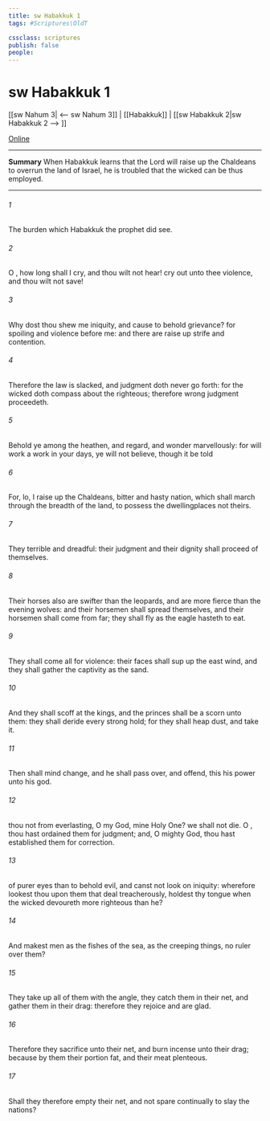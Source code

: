 ```yaml
---
title: sw Habakkuk 1
tags: #Scriptures\OldT

cssclass: scriptures
publish: false
people:
---
```


# sw Habakkuk 1
[[sw Nahum 3| <-- sw Nahum 3]] | [[Habakkuk]] | [[sw Habakkuk 2|sw Habakkuk 2 --> ]]

[Online](https://churchofjesuschrist.org/study/scriptures/ot/hab/1?lang=eng)

---
__Summary__
When Habakkuk learns that the Lord will raise up the Chaldeans to overrun the land of Israel, he is troubled that the wicked can be thus employed.

---
###### 1 
The burden which Habakkuk the prophet did see.

###### 2 
O , how long shall I cry, and thou wilt not hear!  cry out unto thee  violence, and thou wilt not save!

###### 3 
Why dost thou shew me iniquity, and cause  to behold grievance? for spoiling and violence  before me: and there are  raise up strife and contention.

###### 4 
Therefore the law is slacked, and judgment doth never go forth: for the wicked doth compass about the righteous; therefore wrong judgment proceedeth.

###### 5 
Behold ye among the heathen, and regard, and wonder marvellously: for  will work a work in your days,  ye will not believe, though it be told 

###### 6 
For, lo, I raise up the Chaldeans,  bitter and hasty nation, which shall march through the breadth of the land, to possess the dwellingplaces  not theirs.

###### 7 
They  terrible and dreadful: their judgment and their dignity shall proceed of themselves.

###### 8 
Their horses also are swifter than the leopards, and are more fierce than the evening wolves: and their horsemen shall spread themselves, and their horsemen shall come from far; they shall fly as the eagle  hasteth to eat.

###### 9 
They shall come all for violence: their faces shall sup up  the east wind, and they shall gather the captivity as the sand.

###### 10 
And they shall scoff at the kings, and the princes shall be a scorn unto them: they shall deride every strong hold; for they shall heap dust, and take it.

###### 11 
Then shall  mind change, and he shall pass over, and offend,  this his power unto his god.

###### 12 
 thou not from everlasting, O  my God, mine Holy One? we shall not die. O , thou hast ordained them for judgment; and, O mighty God, thou hast established them for correction.

###### 13 
 of purer eyes than to behold evil, and canst not look on iniquity: wherefore lookest thou upon them that deal treacherously,  holdest thy tongue when the wicked devoureth  more righteous than he?

###### 14 
And makest men as the fishes of the sea, as the creeping things,  no ruler over them?

###### 15 
They take up all of them with the angle, they catch them in their net, and gather them in their drag: therefore they rejoice and are glad.

###### 16 
Therefore they sacrifice unto their net, and burn incense unto their drag; because by them their portion  fat, and their meat plenteous.

###### 17 
Shall they therefore empty their net, and not spare continually to slay the nations?

